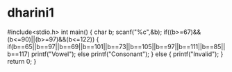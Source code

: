 # dharini1
#include<stdio.h>
int main()
{
char b;
scanf("%c",&b);
if((b>=67)&&(b<=90)||(b>=97)&&(b<=122))
{
if(b==65||b==97||b==69||b==101||b==73||b==105||b==97||b==111||b==85||b==117)
printf("Vowel");
else
printf("Consonant");
}
else
{
printf("Invalid");
}
return 0;
}
